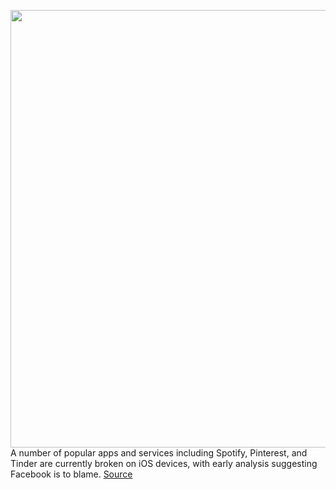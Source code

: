 <img src='https://cdn.vox-cdn.com/thumbor/EsUxEYvpCSECwX2Ot-83I81dqDw=/0x0:2040x1360/1200x800/filters:focal(857x517:1183x843)/cdn.vox-cdn.com/uploads/chorus_image/image/67040328/akrales_190918_3645_0179merged.0.jpg' width='700px' /><br/>
A number of popular apps and services including Spotify, Pinterest, and Tinder are currently broken on iOS devices, with early analysis suggesting Facebook is to blame.
<a href='https://www.theverge.com/2020/7/10/21319784/ios-apps-crashing-spotify-tiktok-pinterest-tinder-facebook-sdk-certification-issue'> Source <a/>